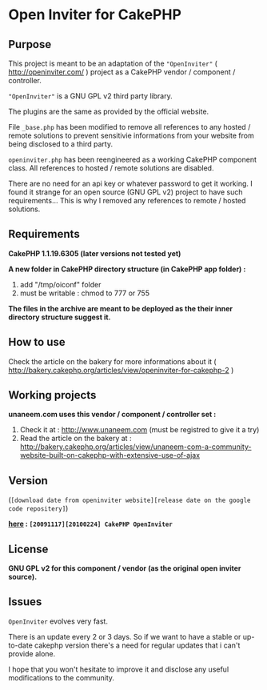 # Open Inviter for CakePHP #

## Purpose ##

This project is meant to be an adaptation of the `"OpenInviter"` ( http://openinviter.com/ ) project as a CakePHP vendor / component / controller.

`"OpenInviter"` is a GNU GPL v2 third party library.

The plugins are the same as provided by the official website.

File `_base.php` has been modified to remove all references to any hosted / remote solutions to prevent sensitivie informations from your website from being disclosed to a third party.

`openinviter.php` has been reengineered as a working CakePHP component class. All references to hosted / remote solutions are disabled.

There are no need for an api key or whatever password to get it working. I found it strange for an open source (GNU GPL v2) project to have such requirements... This is why I removed any references to remote / hosted solutions.

## Requirements ##

**CakePHP 1.1.19.6305 (later versions not tested yet)**

**A new folder in CakePHP directory structure (in CakePHP app folder) :**

  1. add "/tmp/oiconf" folder
  1. must be writable : chmod to 777 or 755


**The files in the archive are meant to be deployed as the their inner directory structure suggest it.**

## How to use ##

Check the article on the bakery for more informations about it ( http://bakery.cakephp.org/articles/view/openinviter-for-cakephp-2 )

## Working projects ##

**unaneem.com uses this vendor / component / controller set :**

  1. Check it at : http://www.unaneem.com (must be registred to give it a try)
  1. Read the article on the bakery at : http://bakery.cakephp.org/articles/view/unaneem-com-a-community-website-built-on-cakephp-with-extensive-use-of-ajax

## Version ##

(`[download date from openinviter website][release date on the google code repositery]`)

**[here](http://cakeoinviter.googlecode.com/files/%5B20091117%5D%5B20100224%5D%20Open%20Inviter.7z) : `[20091117][20100224] CakePHP OpenInviter`**

## License ##

**GNU GPL v2 for this component / vendor (as the original open inviter source).**

## Issues ##

`OpenInviter` evolves very fast.

There is an update every 2 or 3 days. So if we want to have a stable or up-to-date cakephp version there's a need for regular updates that i can't provide alone.

I hope that you won't hesitate to improve it and disclose any useful modifications to the community.
